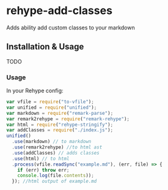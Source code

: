 # rehype-add-classes

Adds ability add custom classes to your markdown

## Installation & Usage

TODO

### Usage

In your Rehype config:

```js
var vfile = require("to-vfile");
var unified = require("unified");
var markdown = require("remark-parse");
var remark2rehype = require("remark-rehype");
var html = require("rehype-stringify");
var addClasses = require("./index.js");
unified()
  .use(markdown) // to markdown
  .use(remark2rehype) //to html ast
  .use(addClasses) // adds classes
  .use(html) // to html
  .process(vfile.readSync("example.md"), (err, file) => {
    if (err) throw err;
    console.log(file.contents));
  }); //html output of example.md
```
